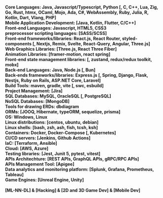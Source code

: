 **Core Languages: Java, Javascript/Typescript, Python [, C, C++, Lua, Zig, Go, Rust, htmx, OCaml, Mojo, Ada, C#, WebAssembly, Ruby, Julia, R, Kotlin, Dart, Vlang, PHP]**\
**Mobile Application Development: [Java, Kotlin, Flutter, C/C++]**\
**Front-end Languages: Javascript, HTML5, CSS3**\
**preprocessor scripting languages: [SASS/SCSS]**\
**Front-end frameworks/libraries: React.js, React Router, styled-components [, Nextjs, Remix, Svelte, React-Query, Angular, Three.js]**\
**Web Graphics Libraries: [Three.js, React Three Fiber]**\
**Animation Libraries: [framer-motion, react spring]**\
**Front-end state management libraries: [, zustand, redux/redux toolkit, mobx]**\
**Back-end Languages: Java, Node.js [, Bun]**\
**Back-ends frameworks/libraries: Express.js [, Spring, Django, Flask, Nestjs, Ruby on Rails, ASP.NET Core, Laravel]**\
**Build Tools: maven, gradle, vite [, swc, esbuild]**\
**Project Management: [Jira]**\
**SQL Databases: MySQL, OracleSQL [, PostgreSQL]**\
**NoSQL Databases: [MongoDB]**\
**Tools for drawing ERDs: dbdiagram**\
**ORMs: [JOOQ, Hibernate, typeORM, sequelize, prisma]**\
**OS: Windows, Linux**\
**Linux distributions: [centos, ubuntu, debian]**\
**Linux shells: [bash, zsh, ash, fish, tcsh, ksh]**\
**Containers: Docker, Docker-Compose [, Kubernetes]**\
**CI/CD servers: [Jenkins, Github Actions]**\
**IaC: [Terraform, Ansible]**\
**Cloud: [AWS, Azure]**\
**Testing libraries: [Jest, Junit 5, pytest, vitest]**\
**APIs Architechture: [REST APIs, GraphQL APIs, gRPC/RPC APIs]**\
**APIs Management Tool: [Apigee]**\
**Data analytics and monitoring platform: [Splunk, Grafana, Prometheus, Tableau]**\
**Game Engines: [Unreal Engine, Unity]**\
\
**[ML-NN-DL] & [Hacking] & [2D and 3D Game Dev] & [Mobile Dev]**

<!---
tariq-almalki/tariq-almalki is a ✨ special ✨ repository because its `README.md` (this file) appears on your GitHub profile.
You can click the Preview link to take a look at your changes.
--->
